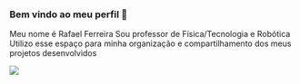 ### Bem vindo ao meu perfil 👋

Meu nome é Rafael Ferreira
Sou professor de Física/Tecnologia e Robótica
Utilizo esse espaço para minha organização e compartilhamento dos meus projetos desenvolvidos

![](https://i.pinimg.com/originals/50/c5/f1/50c5f1847013012ee0f25f67fdddb8d9.gif)
